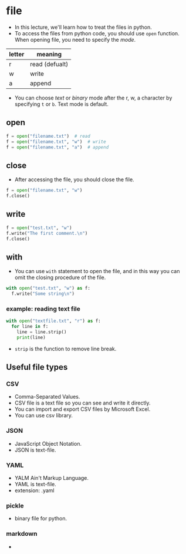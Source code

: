 # file
* In this lecture, we'll learn how to treat the files in python.
* To access the files from python code, you should use `open` function. When opening file, you need to specify the *mode*.

| letter | meaning             |
| ------ | ------------------- |
| r      | read (defualt)      |
| w      | write               |
| a      | append              |

* You can choose *text* or *binary* mode after the r, w, a character by specifying `t` or `b`. Text mode is default.

## open
```python
f = open("filename.txt")  # read
f = open("filename.txt", "w")  # write
f = open("filename.txt", "a")  # append
```

## close
* After accessing the file, you should close the file.
```python
f = open("filename.txt", "w")
f.close()
```

## write
```python
f = open("test.txt", "w")
f.write("The first comment.\n")
f.close()
```

## with
* You can use `with` statement to open the file, and in this way you can omit the closing procedure of the file.
```python
with open("test.txt", "w") as f:
  f.write("Some string\n")
```

### example: reading text file
```python {cmd}
with open("textfile.txt", "r") as f:
  for line in f:
    line = line.strip()
    print(line)
```
* `strip` is the function to remove line break.

## Useful file types
### CSV
* Comma-Separated Values.
* CSV file is a text file so you can see and write it directly.
* You can import and export CSV files by Microsoft Excel.
* You can use csv library.

### JSON
* JavaScript Object Notation.
* JSON is text-file.

### YAML
* YALM Ain't Markup Language.
* YAML is text-file.
* extension: .yaml

### pickle
* binary file for python.

### markdown
* 


